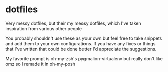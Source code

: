 # dotfiles
Very messy dotfiles, but their my messy dotfiles, which I've taken inspiration from various other people

You probably shouldn't use these as your own but feel free to take snippets and add them to your own configurations. If you have any fixes or things that I've written that could be done better I'd appreciate the suggestions.

My favorite prompt is oh-my-zsh's pygmalion-virtualenv but really don't like omz so I remade it in oh-my-posh
